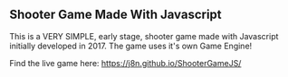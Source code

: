 ## Shooter Game Made With Javascript

This is a VERY SIMPLE, early stage, shooter game made with Javascript initially developed in 2017. The game uses it's own Game Engine!

Find the live game here: https://j8n.github.io/ShooterGameJS/
